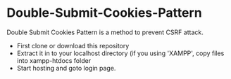 # Double-Submit-Cookies-Pattern
Double Submit Cookies Pattern is a method to prevent CSRF attack.

* First clone or download this repository
* Extract it in to your localhost directory
      (if you using 'XAMPP', copy files into xampp-htdocs folder
* Start hosting and goto login page.

